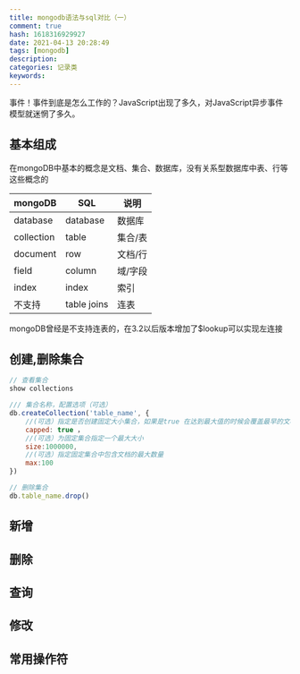 ```yaml
---
title: mongodb语法与sql对比（一）
comment: true
hash: 1618316929927
date: 2021-04-13 20:28:49
tags: [mongodb]
description:
categories: 记录类
keywords:
---
```

事件！事件到底是怎么工作的？JavaScript出现了多久，对JavaScript异步事件模型就迷惘了多久。
 <!-- more -->

## 基本组成
在mongoDB中基本的概念是文档、集合、数据库，没有关系型数据库中表、行等这些概念的

|  mongoDB   | SQL  | 说明 |
|  --------  | --------  | --------  |
| database  | database | 数据库 |
| collection  | table | 集合/表 |
| document  | row | 文档/行 |
| field  | column | 域/字段 |
| index  | index | 索引 |
| 不支持 |table joins | 连表 |

mongoDB曾经是不支持连表的，在3.2以后版本增加了$lookup可以实现左连接 


## 创建,删除集合
``` javascript
// 查看集合
show collections

/// 集合名称，配置选项（可选）
db.createCollection('table_name', {
    //(可选）指定是否创建固定大小集合，如果是true 在达到最大值的时候会覆盖最早的文档
    capped: true ，
    //(可选）为固定集合指定一个最大大小
    size:1000000, 
    //(可选）指定固定集合中包含文档的最大数量
    max:100 
})

// 删除集合
db.table_name.drop()
```

## 新增

## 删除

## 查询

## 修改

## 常用操作符